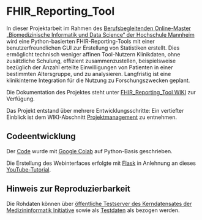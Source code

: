 # FHIR_Reporting_Tool
In dieser Projektarbeit im Rahmen des [Berufsbegleitenden Online-Master „Biomedizinische Informatik und Data Science“ der Hochschule Mannheim](https://www.master-bids.hs-mannheim.de/) wird eine Python-basierten FHIR-Reporting-Tools mit einer benutzerfreundlichen GUI zur Erstellung von Statistiken erstellt. Dies ermöglicht technisch weniger affinen Tool-Nutzern Klinikdaten, ohne zusätzliche Schulung, effizient zusammenzustellen, beispielsweise bezüglich der Anzahl erteilte Einwilligungen von Patienten in einer bestimmten Altersgruppe, und zu analysieren. Langfristig ist eine klinikinterne Integration für die Nutzung zu Forschungszwecken geplant.

Die Dokumentation des Projektes steht unter [FHIR_Reporting_Tool WIKI](https://github.com/GisstHubana/FHIR_Reporting_Tool/wiki) zur Verfügung.

Das Projekt entstand über mehrere Entwicklungsschritte: 
Ein vertiefter Einblick ist dem WIKI-Abschnitt [Projektmanagement](https://GisstHubana/FHIR_Reporting_Tool/wiki/Projektmanagment) zu entnehmen.

## Codeentwicklung
Der [Code](https://github.com/GisstHubana/FHIR_Reporting_Tool/blob/main/Code/fhir_reporting_tool.ipynb) wurde mit [Google Colab](https://colab.research.google.com/?hl=de) auf Python-Basis geschrieben.

Die Erstellung des Webinterfaces erfolgte mit [Flask](https://flask.palletsprojects.com/en/3.0.x/) in Anlehnung an dieses [YouTube-Tutorial](https://www.youtube.com/watch?v=0dYsZt8-nXk&list=PLTUSGW0o2A2FgYB43QuL6wxnUM4dUr1n3).

## Hinweis zur Reproduzierbarkeit
Die Rohdaten können über [öffentliche Testserver des Kerndatensates der Medizininformatik Initiative](https://github.com/medizininformatik-initiative/kerndatensatz-testdaten) sowie als [Testdaten](https://github.com/medizininformatik-initiative/kerndatensatz-testdaten/tree/master/Test_Data) als  bezogen werden.
